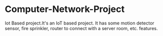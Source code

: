 # Computer-Network-Project
Iot Based project.It's an IoT based project. It has some motion detector sensor, fire sprinkler, router to connect with a server room, etc. features. 
